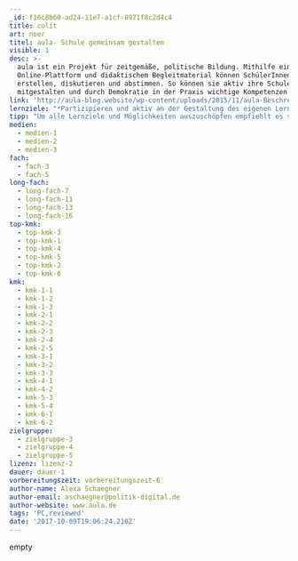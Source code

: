```yaml
---
_id: f16c8b60-ad24-11e7-a1cf-8971f8c2d4c4
title: colit
art: noer
titel: aula- Schule gemeinsam gestalten
visible: 1
desc: >-
  aula ist ein Projekt für zeitgemäße, politische Bildung. Mithilfe einer
  Online-Plattform und didaktischem Begleitmaterial können SchülerInnen Ideen
  erstellen, diskutieren und abstimmen. So können sie aktiv ihre Schule
  mitgestalten und durch Demokratie in der Praxis wichtige Kompetenzen erwerben.
link: 'http://aula-blog.website/wp-content/uploads/2015/11/aula-Beschreibung-2.pdf'
lernziele: "*Partizipieren und aktiv an der Gestaltung des eigenen Lern- und Lebensraums mitwirken\r\n*Erfahrung von Selbstwirksamkeit \r\n*Politische Bildung in der Praxis\r\n*21st Century Skills werden trainiert: Kommunikation (Argumentation, Diskussion, Kompromissfindung), Kollaboration, kritisches Denken und Kreativität \r\n*Umgang mit digitalen Medien\r\n*Minderheitenschutz und Antidiskriminierung\r\n*Transparenz von vorhandenen Schulstrukturen"
tipp: "Um alle Lernziele und Möglichkeiten auszuschöpfen empfiehlt es sich die gesamte Schule mit  allen AkteurInnen in das Projekt einzubeziehen. Es kann aber auch mit einzelnen Klassen/Lerngruppen durchgeführt werden.\r\nZu den Funktionen der Plattform finden sich [Tutorial-Videos](http://aula-blog.website/how-to-aula/)\r\nDer Code zum herunterladen der Plattform steht auf [github](https://github.com/liqd/aula)"
medien:
  - medien-1
  - medien-2
  - medien-3
fach:
  - fach-3
  - fach-5
long-fach:
  - long-fach-7
  - long-fach-11
  - long-fach-13
  - long-fach-16
top-kmk:
  - top-kmk-3
  - top-kmk-1
  - top-kmk-4
  - top-kmk-5
  - top-kmk-2
  - top-kmk-6
kmk:
  - kmk-1-1
  - kmk-1-2
  - kmk-1-3
  - kmk-2-1
  - kmk-2-2
  - kmk-2-3
  - kmk-2-4
  - kmk-2-5
  - kmk-3-1
  - kmk-3-2
  - kmk-3-3
  - kmk-4-1
  - kmk-4-2
  - kmk-5-3
  - kmk-5-4
  - kmk-6-1
  - kmk-6-2
zielgruppe:
  - zielgruppe-3
  - zielgruppe-4
  - zielgruppe-5
lizenz: lizenz-2
dauer: dauer-1
vorbereitungszeit: vorbereitungszeit-6
author-name: Alexa Schaegner
author-email: aschaegner@politik-digital.de
author-website: www.aula.de
tags: 'PC,reviewed'
date: '2017-10-09T19:06:24.210Z'
---
```

empty
